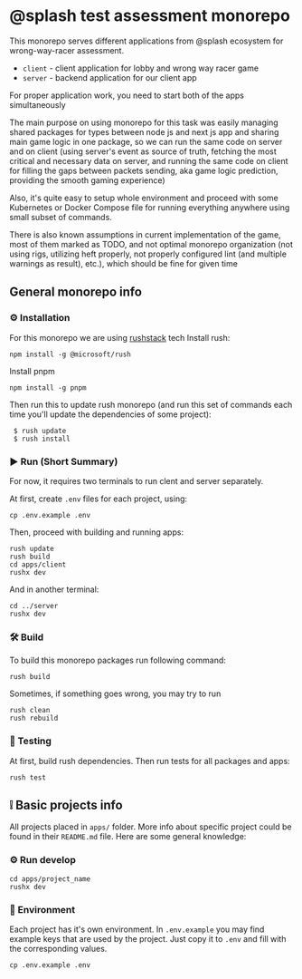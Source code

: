 # @splash test assessment monorepo

This monorepo serves different applications from @splash ecosystem for wrong-way-racer assessment.

- `client` - client application for lobby and wrong way racer game
- `server` - backend application for our client app

For proper application work, you need to start both of the apps simultaneously

The main purpose on using monorepo for this task was easily managing shared packages for types between node js and next js app and sharing main game logic in one package, so we can run the same code on server and on client (using server's event as source of truth, fetching the most critical and necessary data on server, and running the same code on client for filling the gaps between packets sending, aka game logic prediction, providing the smooth gaming experience)

Also, it's quite easy to setup whole environment and proceed with some Kubernetes or Docker Compose file for running everything anywhere using small subset of commands.

There is also known assumptions in current implementation of the game, most of them marked as TODO, and not optimal monorepo organization (not using rigs, utilizing heft properly, not properly configured lint (and multiple warnings as result), etc.), which should be fine for given time

## General monorepo info

### ⚙️ Installation

For this monorepo we are using [rushstack](https://rushstack.io) tech
Install rush:

```
npm install -g @microsoft/rush
```

Install pnpm

```
npm install -g pnpm
```

Then run this to update rush monorepo (and run this set of commands each time you'll update the dependencies of some project):

```
 $ rush update
 $ rush install
```

### ▶️ Run (Short Summary)

For now, it requires two terminals to run clent and server separately.

At first, create `.env` files for each project, using:

```angular2html
cp .env.example .env
```

Then, proceed with building and running apps:

```angular2html
rush update
rush build
cd apps/client
rushx dev
```

And in another terminal:

```angular2html
cd ../server
rushx dev
```

### 🛠 Build

To build this monorepo packages run following command:

```
rush build
```

Sometimes, if something goes wrong, you may try to run

```angular2html
rush clean
rush rebuild
```

### 🧪 Testing

At first, build rush dependencies.
Then run tests for all packages and apps:

```angular2html
rush test
```

## ❕ Basic projects info

All projects placed in `apps/` folder. More info about specific project could be found in their `README.md` file. Here are some general knowledge:

### ⚙️ Run develop

```angular2html
cd apps/project_name
rushx dev
```

### 📄 Environment

Each project has it's own environment. In `.env.example` you may find example keys that are used by the project. Just copy it to `.env` and fill with the corresponding values.

```angular2html
cp .env.example .env
```

